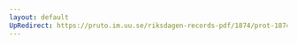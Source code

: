 ```yaml
---
layout: default
UpRedirect: https://pruto.im.uu.se/riksdagen-records-pdf/1874/prot-1874--fk--302/prot-1874--fk--302_001.pdf
---
```

